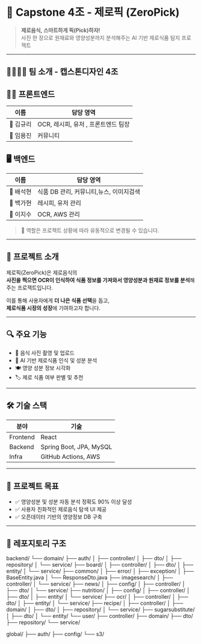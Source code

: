 # 🧪 Capstone 4조 - 제로픽 (ZeroPick)

> **제로음식, 스마트하게 픽(Pick)하자!**  
> 사진 한 장으로 원재료와 영양성분까지 분석해주는 AI 기반 제로식품 탐지 프로젝트

---

## 👨‍👩‍👧‍👦 팀 소개 - 캡스톤디자인 4조

## 👨‍💻 프론트엔드

| 이름 | 담당 영역 |
|------|------------|
| 👤 김규리 | OCR, 레시피, 유저 , 프론트엔드 팀장|
| 👤 임용진 | 커뮤니티  |

## 🖥️ 백엔드

| 이름 | 담당 영역 |
|------|------------|
| 👤 배석현 | 식품 DB 관리, 커뮤니티,뉴스, 이미지검색 |
| 👤 백가현 | 레시피, 유저 관리 |
| 👤 이지수 | OCR, AWS 관리 |

> 🔁 역할은 프로젝트 상황에 따라 유동적으로 변경될 수 있습니다.

---

## 📌 프로젝트 소개

제로픽(ZeroPick)은 제로음식의  
**사진을 찍으면 OCR이 인식하여 식품 정보를 가져와서 영양성분과 원재료 정보를 분석**해주는 프로젝트입니다.  

이를 통해 사용자에게 **더 나은 식품 선택**을 돕고,  
**제로식품 시장의 성장**에 기여하고자 합니다.

---

## 🔍 주요 기능

- 📸 음식 사진 촬영 및 업로드
- 🧠 AI 기반 제로식품 인식 및 성분 분석
- 🍽️ 영양 성분 정보 시각화
- 🏷️ 제로 식품 여부 판별 및 추천

---

## 🛠️ 기술 스택

| 분야 | 기술 |
|------|------|
| Frontend | React |
| Backend | Spring Boot, JPA, MySQL |
| Infra | GitHub Actions,  AWS|

---

## 🌱 프로젝트 목표

- ✅ 영양성분 및 성분 자동 분석 정확도 90% 이상 달성
- ✅ 사용자 친화적인 제로음식 탐색 UI 제공
- ✅ 오픈데이터 기반의 영양정보 DB 구축

---

## 📂 레포지토리 구조

backend/
└── domain/
    ├── auth/
    │   ├── controller/
    │   ├── dto/
    │   ├── repository/
    │   └── service/
    ├── board/
    │   ├── controller/
    │   ├── dto/
    │   ├── entity/
    │   └── service/
    ├── common/
    │   ├── error/
    │   ├── exception/
    │   ├── BaseEntity.java
    │   └── ResponseDto.java
    ├── imagesearch/
    │   ├── controller/
    │   └── service/
    ├── news/
    │   ├── config/
    │   ├── controller/
    │   ├── dto/
    │   └── service/
    ├── nutrition/
    │   ├── config/
    │   ├── controller/
    │   ├── dto/
    │   ├── entity/
    │   └── service/
    ├── ocr/
    │   ├── controller/
    │   ├── dto/
    │   ├── entity/
    │   └── service/
    ├── recipe/
    │   ├── controller/
    │   ├── domain/
    │   ├── dto/
    │   ├── repository/
    │   └── service/
    ├── sugarsubstitute/
    │   ├── dto/
    │   └── entity/
    └── user/
        ├── controller/
        ├── domain/
        ├── dto/
        ├── repository/
        └── service/

global/
├── auth/
├── config/
└── s3/


